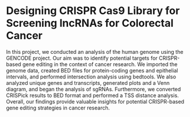 # Designing CRISPR Cas9 Library for Screening lncRNAs for Colorectal Cancer

In this project, we conducted an analysis of the human genome using the GENCODE project. Our aim was to identify potential targets for CRISPR-based gene editing in the context of cancer research. We imported the genome data, created BED files for protein-coding genes and epithelial intervals, and performed intersection analysis using bedtools. We also analyzed unique genes and transcripts, generated plots and a Venn diagram, and began the analysis of sgRNAs. Furthermore, we converted CRISPick results to BED format and performed a TSS distance analysis. Overall, our findings provide valuable insights for potential CRISPR-based gene editing strategies in cancer research.
